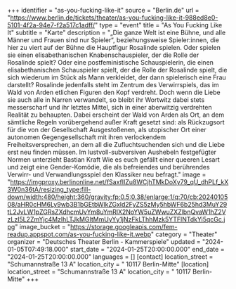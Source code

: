 +++
identifier = "as-you-fucking-like-it"
source = "Berlin.de"
url = "https://www.berlin.de/tickets/theater/as-you-fucking-like-it-988ed8e0-5101-4f2a-94e7-f2a517c1adff/"
type = "event"
title = "As You Fucking Like It"
subtitle = "Karte"
description = "„Die ganze Welt ist eine Bühne, und alle Männer und Frauen sind nur Spieler“, beziehungsweise Spieler:innen, die hier zu viert auf der Bühne die Hauptfigur Rosalinde spielen. Oder spielen sie einen elisabethanischen Knabenschauspieler, der die Rolle der Rosalinde spielt? Oder eine postfeministische Schauspielerin, die einen elisabethanischen Schauspieler spielt, der die Rolle der Rosalinde spielt, die sich wiederum im Stück als Mann verkleidet, der dann spielerisch eine Frau darstellt? Rosalinde jedenfalls steht im Zentrum des Verwirrspiels, das im Wald von Arden etlichen Figuren den Kopf verdreht. Doch wenn die Liebe sie auch alle in Narren verwandelt, so bleibt ihr Wortwitz dabei stets messerscharf und ihr letztes Mittel, sich in einer aberwitzig verdrehten Realität zu behaupten. Dabei erscheint der Wald von Arden als Ort, an dem sämtliche Regeln vorübergehend außer Kraft gesetzt sind: als Rückzugsort für die von der Gesellschaft Ausgestoßenen, als utopischer Ort einer autonomen Gegengesellschaft mit ihren verlockendem Freiheitsversprechen, an dem all die Zufluchtsuchenden sich und die Liebe erst neu finden müssen. Im lustvoll-subversiven Aushebeln festgefügter Normen unterzieht Bastian Kraft Wie es euch gefällt einer queeren Lesart und zeigt eine Gender-Komödie, die als befreiendes und berührendes Verwirr- und Verwandlungsspiel den Klassiker neu befragt."
image = "https://imgproxy.berlinonline.net/fSaxflIZu8WCjhTMkDoXy79_qU_dhPLf_kX3W0n36tA/resizing_type:fill-down/width:480/height:360/gravity:fp:0.5:0.38/enlarge:1/q:70/cb:2024010508/aHR0cHM6Ly9wb3B1bGEtbWlkZGxld2FyZS5zMy5hbWF6b25hd3MuY29tL2JvLW1pZGRsZXdhcmUvYm8uYmRlX2NoYW5uZWwuZXZlbnQvaW1hZ2VzLzI5L2ZmYjc4MzlhLTJkMGItMmUyYy1jNzFkLThhMzk5YTFlNTdkYi5qcGc.jpg"
image_bucket = "https://storage.googleapis.com/fem-readup.appspot.com/as-you-fucking-like-it.webp"
category = "Theater"
organizer = "Deutsches Theater Berlin - Kammerspiele"
updated = "2024-01-05T07:49:18.000"
start_date = "2024-01-25T20:00:00.000"
end_date = "2024-01-25T20:00:00.000"
languages = []
[contact]
location_street = "Schumannstraße 13 A"
location_city = " 10117 Berlin-Mitte"
[location]
location_street = "Schumannstraße 13 A"
location_city = " 10117 Berlin-Mitte"
+++